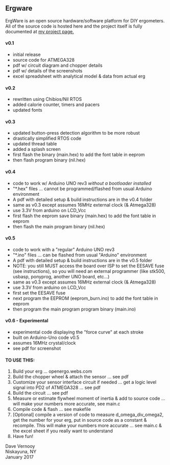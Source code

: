 ## Ergware ##
ErgWare is an open source hardware/software platform for DIY ergometers. All of the source code is hosted here and the project itself is fully documented at [my project page.](https://dvernooy.github.io/projects/ergware)

#### v0.1 ####
- initial release
- source code for ATMEGA328
- pdf w/ circuit diagram and chopper details
- pdf w/ details of the screenshots
- excel spreadsheet with analytical model & data from actual erg

#### v0.2 ####
- rewritten using Chibios/Nil RTOS
- added calorie counter, timers and pacers
- updated fonts

#### v0.3 ####
- updated button-press detection algorithm to be more robust
- drastically simplified RTOS code
- updated thread table
- added a splash screen
- first flash the binary (main.hex) to add the font table in eeprom
- then flash program binary (nil.hex)

#### v0.4 ####
- code to work w/ Arduino UNO rev3 *without a bootloader installed*
- "*.hex" files ... cannot be programmed/flashed from usual Arduino environment
- A pdf with detailed setup & build instructions are in the v0.4 folder
- same as v0.3 except assumes 16MHz external clock (& Atmega328)
- use 3.3V from arduino on LCD_Vcc
- first flash the eeprom save binary (main.hex) to add the font table in eeprom
- then flash the main program binary (nil.hex)

#### v0.5 ####
- code to work with a "regular" Arduino UNO rev3
- "*.ino" files ... can be flashed from usual "Arduino" environment
- A pdf with detailed setup & build instructions are in the v0.5 folder
- NOTE: you still MUST access the board over ISP to set the EESAVE fuse (see instructions),
  so you will need an external programmer (like stk500, usbasp, ponyprog, another UNO board, etc...) 
- same as v0.3 except assumes 16MHz external clock (& Atmega328)
- use 3.3V from arduino on LCD_Vcc
- first set the EESAVE fuse
- next program the EEPROM (eeprom_burn.ino) to add the font table in eeprom
- then program the main program program binary (main.ino)

#### v0.6 - Experimental ####
- experimental code displaying the "force curve" at each stroke
- built on Arduino-Uno code v0.5
- assumes 16MHz crystal/clock
- see pdf for screenshot

#### TO USE THIS: ####
1. Build your erg ... openergo.webs.com
2. Build the chopper wheel & attach the sensor ... see pdf
3. Customize your sensor interface circuit if needed ... get a logic level signal into PD2 of ATMEGA328 ... see pdf
4. Build the circuit ... see pdf
5. Measure or estimate flywheel moment of inertia & add to source code ... will make your numbers more accurate, see main.c
6. Compile code & flash ... see makefile
7. [Optional] compile a version of code to measure d_omega_div_omega2, get the number for your erg, put in source code as a constant & recompile. This will make your numbers more accurate ... see main.c & the excel sheet if you really want to understand
8. Have fun!

  Dave Vernooy  
  Niskayuna, NY    
  January 2017
